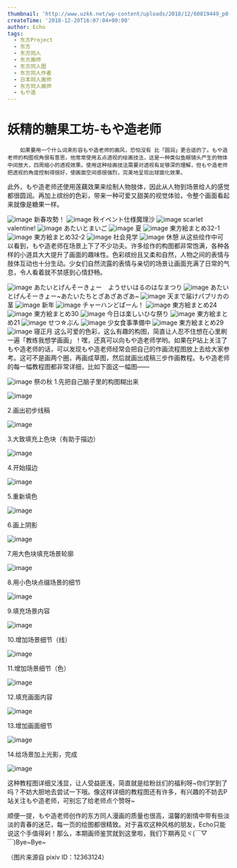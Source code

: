 ```yaml
---
thumbnail: 'http://www.uzkk.net/wp-content/uploads/2018/12/60819449_p0-825x510.png'
createTime: '2018-12-20T16:07:04+00:00'
author: Echo
tags:
  - 东方Project
  - 东方
  - 东方同人
  - 东方画师
  - 东方同人图
  - 东方同人作者
  - 日本同人画师
  - 东方同人画师
  - もや造
---
```


# 妖精的糖果工坊-もや造老师

		如果要用一个什么词来形容もや造老师的画风，恐怕没有 比「圆润」更合适的了。もや造老师的构图视角很有意思，他常常使用五点透视的绘画技法，这是一种类似鱼眼镜头产生的物体中间放大，四周缩小的透视效果。使用这种绘画技法需要对透视有足够深的理解，但もや造老师把透视的角度控制得很好，使画面空间感很强烈，完美地呈现出球面化效果。

此外，もや造老师还使用莲藕效果来绘制人物肢体，因此从人物到场景给人的感觉都很圆润。再加上缤纷的色彩，带来一种可爱又甜美的视觉体验，令整个画面看起来就像是糖果一样。

![image](http://www.uzkk.net/wp-content/uploads/2018/12/60819449_p0.png)
新春攻勢！
![image](http://www.uzkk.net/wp-content/uploads/2018/12/59140783_p0.png)
秋イベント仕様魔理沙
![image](http://www.uzkk.net/wp-content/uploads/2018/12/61520492_p0.png)
scarlet valentine!
![image](http://www.uzkk.net/wp-content/uploads/2018/12/62733582_p0-1.png)
あたいとまいご
![image](http://www.uzkk.net/wp-content/uploads/2018/12/64752273_p0.png)
夏
![image](http://www.uzkk.net/wp-content/uploads/2018/12/62878416_p0.jpg)
東方絵まとめ32-1
![image](http://www.uzkk.net/wp-content/uploads/2018/12/62878416_p1.jpg)
東方絵まとめ32-2
![image](http://www.uzkk.net/wp-content/uploads/2018/12/59935738_p0.png)
社会見学
![image](http://www.uzkk.net/wp-content/uploads/2018/12/60427610_p0.jpg)
休憩
从这些绘作中可以看到，もや造老师在场景上下了不少功夫。许多绘作的构图都非常饱满，各种各样的小道具大大提升了画面的趣味性。色彩缤纷且又柔和自然，人物之间的表情与肢体互动也十分生动。少女们自然流露的表情与亲切的场景让画面充满了日常的气息，令人看着就不禁感到心情舒畅。

![image](http://www.uzkk.net/wp-content/uploads/2018/12/70018393_p0.png)
あたいとげんそーきょー　ようせいはるのはなまつり
![image](http://www.uzkk.net/wp-content/uploads/2018/12/70054124_p0.jpg)
あたいとげんそーきょー~あたいたちとざあざあざあ~
![image](http://www.uzkk.net/wp-content/uploads/2018/12/61644366_p0.png)
天まで届けパプリカの茎
![image](http://www.uzkk.net/wp-content/uploads/2018/12/60696878_p0.png)
新年
![image](http://www.uzkk.net/wp-content/uploads/2018/12/58673627_p0.jpg)
チャーハンどぱーん！
![image](http://www.uzkk.net/wp-content/uploads/2018/12/59041446_p0.jpg)
東方絵まとめ24
![image](http://www.uzkk.net/wp-content/uploads/2018/12/61738856_p0.jpg)
東方絵まとめ30
![image](http://www.uzkk.net/wp-content/uploads/2018/12/62012800_p0.png)
今日は楽しいひな祭り
![image](http://www.uzkk.net/wp-content/uploads/2018/12/57104368_p1.jpg)
東方絵まとめ21
![image](http://www.uzkk.net/wp-content/uploads/2018/12/61270558_p0.png)
せつ☆ぶん
![image](http://www.uzkk.net/wp-content/uploads/2018/12/61288856_p0.png)
少女食事準備中
![image](http://www.uzkk.net/wp-content/uploads/2018/12/61348035_p0.jpg)
東方絵まとめ29
![image](http://www.uzkk.net/wp-content/uploads/2018/12/60696814_p0.jpg)
寝正月
这么可爱的色彩，这么有趣的构图，简直让人忍不住想在心里刷一遍「教练我想学画画」！嘿，还真可以向もや造老师学哟。如果在P站上关注了もや造老师的话，可以发现もや造老师经常会把自己的作画流程图放上去给大家参考。这可不是画两个圈，再画成草图，然后就画出成稿三步作画教程。もや造老师的每一幅教程图都非常详细，比如下面这一幅图——

![image](http://www.uzkk.net/wp-content/uploads/2018/12/59675705_p0.jpg)
祭の秋
1.先把自己脑子里的构图糊出来

![image](http://www.uzkk.net/wp-content/uploads/2018/12/59675705_p1.jpg)

2.画出初步线稿

![image](http://www.uzkk.net/wp-content/uploads/2018/12/59675705_p2.jpg)

3.大致填充上色块（有助于描边）

![image](http://www.uzkk.net/wp-content/uploads/2018/12/59675705_p3.jpg)

4.开始描边

![image](http://www.uzkk.net/wp-content/uploads/2018/12/59675705_p4.jpg)

5.重新填色

![image](http://www.uzkk.net/wp-content/uploads/2018/12/59675705_p5.jpg)

6.画上阴影

![image](http://www.uzkk.net/wp-content/uploads/2018/12/59675705_p6.jpg)

7.用大色块填充场景轮廓

![image](http://www.uzkk.net/wp-content/uploads/2018/12/59675705_p7.jpg)

8.用小色块点缀场景的细节

![image](http://www.uzkk.net/wp-content/uploads/2018/12/59675705_p8.jpg)

9.填充场景内容

![image](http://www.uzkk.net/wp-content/uploads/2018/12/59675705_p9.jpg)

10.增加场景细节（线）

![image](http://www.uzkk.net/wp-content/uploads/2018/12/59675705_p10.jpg)

11.增加场景细节（色）

![image](http://www.uzkk.net/wp-content/uploads/2018/12/59675705_p11.jpg)

12.填充画面内容

![image](http://www.uzkk.net/wp-content/uploads/2018/12/59675705_p12.jpg)

13.增加画面细节

![image](http://www.uzkk.net/wp-content/uploads/2018/12/59675705_p13.jpg)

14.给场景加上光影，完成

![image](http://www.uzkk.net/wp-content/uploads/2018/12/59675705_p14.jpg)

这种教程图详细又浅显，让人受益匪浅，简直就是给粉丝们的福利呀~你们学到了吗？不妨大胆地去尝试一下哦。像这样详细的教程图还有许多，有兴趣的不妨去P站关注もや造老师，可别忘了给老师点个赞呀~

顺便一提，もや造老师创作的东方同人漫画的质量也很高，温馨的剧情中带有些淡淡的青春的迷茫，每一页的绘图都很精致。对于喜欢这种风格的朋友，Echo只能说这个手值得剁！那么，本期画师鉴赏就到这里啦，我们下期再见ヾ(￣▽￣)Bye~Bye~

（图片来源自 pixiv ID：12363124）
